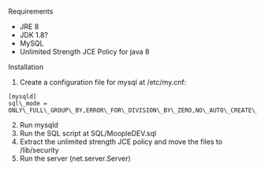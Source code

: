 Requirements

- JRE 8
- JDK 1.8?
- MySQL
- Unlimited Strength JCE Policy for java 8

Installation
1. Create a configuration file for mysql at /etc/my.cnf:
~~~~
[mysqld]
sql\_mode = ONLY\_FULL\_GROUP\_BY,ERROR\_FOR\_DIVISION\_BY\_ZERO,NO\_AUTO\_CREATE\_USER,NO\_ENGINE\_SUBSTITUTION
~~~~
2. Run mysqld
3. Run the SQL script at SQL/MoopleDEV.sql
4. Extract the unlimited strength JCE policy and move the files to <java-home>/lib/security
5. Run the server (net.server.Server)
